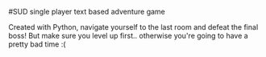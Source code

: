#SUD single player text based adventure game

Created with Python, navigate yourself to the last room and defeat the final boss!
But make sure you level up first.. otherwise you're going to have a pretty bad time :(

